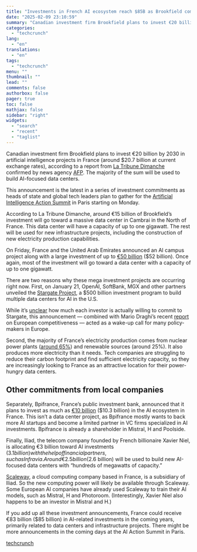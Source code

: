 ```yaml
---
title: "Investments in French AI ecosystem reach $85B as Brookfield commits $20B"
date: "2025-02-09 23:10:59"
summary: "Canadian investment firm Brookfield plans to invest €20 billion by 2030 in artificial intelligence projects in France (around $20.7 billion at current exchange rates), according to a report from La Tribune Dimanche confirmed by news agency AFP. The majority of the sum will be used to build AI-focused data centers...."
categories:
  - "techcrunch"
lang:
  - "en"
translations:
  - "en"
tags:
  - "techcrunch"
menu: ""
thumbnail: ""
lead: ""
comments: false
authorbox: false
pager: true
toc: false
mathjax: false
sidebar: "right"
widgets:
  - "search"
  - "recent"
  - "taglist"
---
```


Canadian investment firm Brookfield plans to invest €20 billion by 2030 in artificial intelligence projects in France (around $20.7 billion at current exchange rates), according to a report from [La Tribune Dimanche](https://www.latribune.fr/la-tribune-dimanche/dimanche-eco/intelligence-artificielle-brookfield-et-mistral-ai-misent-des-milliards-sur-la-france-1017923.html) confirmed by news agency [AFP](https://www.france24.com/fr/%C3%A9co-tech/20250209-sommet-de-l-ia-%C3%A0-paris-un-fonds-canadien-va-investir-20-milliards-d-euros-en-france-d-ici-2030). The majority of the sum will be used to build AI-focused data centers.

This announcement is the latest in a series of investment commitments as heads of state and global tech leaders plan to gather for the [Artificial Intelligence Action Summit](https://techcrunch.com/tag/france-ai-action-summit/) in Paris starting on Monday.

According to La Tribune Dimanche, around €15 billion of Brookfield’s investment will go toward a massive data center in Cambrai in the North of France. This data center will have a capacity of up to one gigawatt. The rest will be used for new infrastructure projects, including the construction of new electricity production capabilities.

On Friday, France and the United Arab Emirates announced an AI campus project along with a large investment of up to [€50 billion](https://techcrunch.com/2025/02/07/uae-to-invest-billions-to-build-ai-data-center-in-france/) ($52 billion). Once again, most of the investment will go toward a data center with a capacity of up to one gigawatt.

There are two reasons why these mega investment projects are occurring right now. First, on January 21, OpenAI, SoftBank, MGX and other partners unveiled the [Stargate Project](https://techcrunch.com/2025/01/21/openai-teams-up-with-softbank-and-oracle-on-50b-data-center-project/), a $500 billion investment program to build multiple data centers for AI in the U.S.

While it’s [unclear](https://spyglass.org/project-stargate-agi-openai/) how much each investor is actually willing to commit to Stargate, this announcement — combined with Mario Draghi’s recent [report](https://en.wikipedia.org/wiki/Draghi_report) on European competitiveness — acted as a wake-up call for many policy-makers in Europe.

Second, the majority of France’s electricity production comes from nuclear power plants ([around 65%](https://analysesetdonnees.rte-france.com/bilan-electrique-2023/production#Nucleaire)) and renewable sources (around 25%). It also produces more electricity than it needs. Tech companies are struggling to reduce their carbon footprint and find sufficient electricity capacity, so they are increasingly looking to France as an attractive location for their power-hungry data centers.

Other commitments from local companies
--------------------------------------

Separately, Bpifrance, France’s public investment bank, announced that it plans to invest as much as [€10 billion](https://techcrunch.com/2025/02/07/bpifrance-to-invest-10b-in-french-ai-ecosystem-by-2029/) ($10.3 billion) in the AI ecosystem in France. This isn’t a data center project, as Bpifrance mostly wants to back more AI startups and become a limited partner in VC firms specialized in AI investments. Bpifrance is already a shareholder in Mistral, H and Poolside.

Finally, Iliad, the telecom company founded by French billionaire Xavier Niel, is allocating €3 billion toward AI investments ($3.1 billion) with the help of financial partners, such as Infravia. Around €2.5 billion ($2.6 billion) will be used to build new AI-focused data centers with “hundreds of megawatts of capacity.”

[Scaleway](https://www.scaleway.com/en/), a cloud computing company based in France, is a subsidiary of Iliad. So the new computing power will likely be available through Scaleway. Some European AI companies have already used Scaleway to train their AI models, such as Mistral, H and Photoroom. (Interestingly, Xavier Niel also happens to be an investor in Mistral and H.)

If you add up all these investment announcements, France could receive €83 billion ($85 billion) in AI-related investments in the coming years, primarily related to data centers and infrastructure projects. There might be more announcements in the coming days at the AI Action Summit in Paris.

[techcrunch](https://techcrunch.com/2025/02/09/investments-in-french-ai-ecosystem-reach-85b-as-brookfield-commits-20b/)
